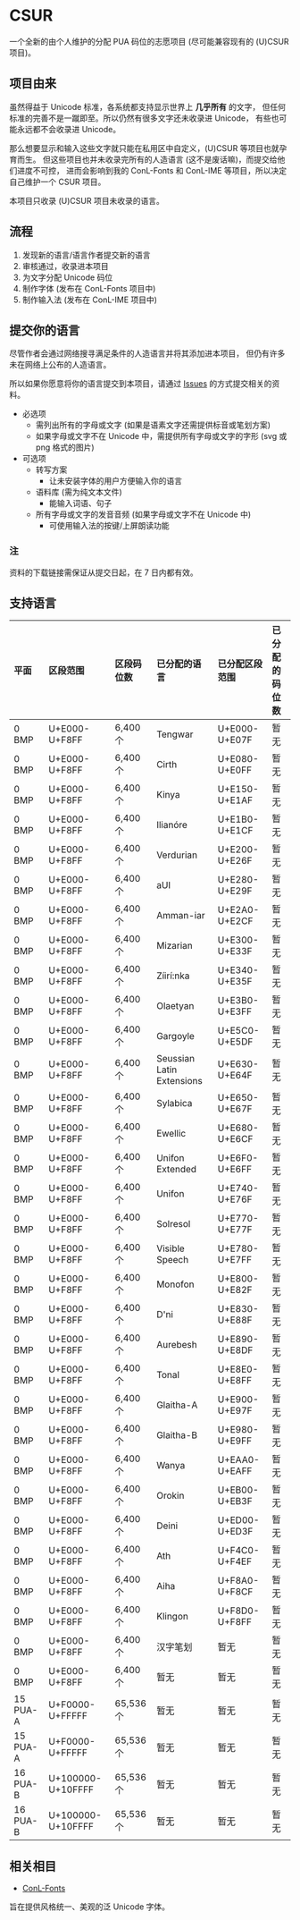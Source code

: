 # CSUR

一个全新的由个人维护的分配 PUA 码位的志愿项目 (尽可能兼容现有的 (U)CSUR 项目)。

## 项目由来

虽然得益于 Unicode 标准，各系统都支持显示世界上 **几乎所有** 的文字，
但任何标准的完善不是一蹴即至。所以仍然有很多文字还未收录进 Unicode，
有些也可能永远都不会收录进 Unicode。

那么想要显示和输入这些文字就只能在私用区中自定义，(U)CSUR 等项目也就孕育而生。
但这些项目也并未收录完所有的人造语言 (这不是废话嘛)，而提交给他们进度不可控，
进而会影响到我的 ConL-Fonts 和 ConL-IME 等项目，所以决定自己维护一个 CSUR 项目。

本项目只收录 (U)CSUR 项目未收录的语言。

## 流程

1. 发现新的语言/语言作者提交新的语言
2. 审核通过，收录进本项目
3. 为文字分配 Unicode 码位
4. 制作字体 (发布在 ConL-Fonts 项目中)
5. 制作输入法 (发布在 ConL-IME 项目中)

## 提交你的语言

尽管作者会通过网络搜寻满足条件的人造语言并将其添加进本项目，
但仍有许多未在网络上公布的人造语言。

所以如果你愿意将你的语言提交到本项目，请通过 [Issues] 的方式提交相关的资料。

+ 必选项
    + 需列出所有的字母或文字 (如果是语素文字还需提供标音或笔划方案)
    + 如果字母或文字不在 Unicode 中，需提供所有字母或文字的字形 (svg 或 png 格式的图片)
+ 可选项
    + 转写方案
        + 让未安装字体的用户方便输入你的语言
    + 语料库 (需为纯文本文件)
        + 能输入词语、句子
    + 所有字母或文字的发音音频 (如果字母或文字不在 Unicode 中)
        + 可使用输入法的按键/上屏朗读功能

[Issues]: https://github.com/aj-ash/CSUR/issues

### 注

资料的下载链接需保证从提交日起，在 7 日内都有效。

## 支持语言

| 平面     | 区段范围          | 区段码位数 | 已分配的语言              | 已分配区段范围 | 已分配的码位数 |
|:---------|:------------------|:-----------|:--------------------------|:---------------|:---------------|
| 0 BMP    | U+E000-U+F8FF     | 6,400 个   | Tengwar                   | U+E000-U+E07F  | 暂无           |
| 0 BMP    | U+E000-U+F8FF     | 6,400 个   | Cirth                     | U+E080-U+E0FF  | 暂无           |
| 0 BMP    | U+E000-U+F8FF     | 6,400 个   | Kinya                     | U+E150-U+E1AF  | 暂无           |
| 0 BMP    | U+E000-U+F8FF     | 6,400 个   | Ilianóre                  | U+E1B0-U+E1CF  | 暂无           |
| 0 BMP    | U+E000-U+F8FF     | 6,400 个   | Verdurian                 | U+E200-U+E26F  | 暂无           |
| 0 BMP    | U+E000-U+F8FF     | 6,400 个   | aUI                       | U+E280-U+E29F  | 暂无           |
| 0 BMP    | U+E000-U+F8FF     | 6,400 个   | Amman-iar                 | U+E2A0-U+E2CF  | 暂无           |
| 0 BMP    | U+E000-U+F8FF     | 6,400 个   | Mizarian                  | U+E300-U+E33F  | 暂无           |
| 0 BMP    | U+E000-U+F8FF     | 6,400 个   | Zíirí:nka                 | U+E340-U+E35F  | 暂无           |
| 0 BMP    | U+E000-U+F8FF     | 6,400 个   | Olaetyan                  | U+E3B0-U+E3FF  | 暂无           |
| 0 BMP    | U+E000-U+F8FF     | 6,400 个   | Gargoyle                  | U+E5C0-U+E5DF  | 暂无           |
| 0 BMP    | U+E000-U+F8FF     | 6,400 个   | Seussian Latin Extensions | U+E630-U+E64F  | 暂无           |
| 0 BMP    | U+E000-U+F8FF     | 6,400 个   | Sylabica                  | U+E650-U+E67F  | 暂无           |
| 0 BMP    | U+E000-U+F8FF     | 6,400 个   | Ewellic                   | U+E680-U+E6CF  | 暂无           |
| 0 BMP    | U+E000-U+F8FF     | 6,400 个   | Unifon Extended           | U+E6F0-U+E6FF  | 暂无           |
| 0 BMP    | U+E000-U+F8FF     | 6,400 个   | Unifon                    | U+E740-U+E76F  | 暂无           |
| 0 BMP    | U+E000-U+F8FF     | 6,400 个   | Solresol                  | U+E770-U+E77F  | 暂无           |
| 0 BMP    | U+E000-U+F8FF     | 6,400 个   | Visible Speech            | U+E780-U+E7FF  | 暂无           |
| 0 BMP    | U+E000-U+F8FF     | 6,400 个   | Monofon                   | U+E800-U+E82F  | 暂无           |
| 0 BMP    | U+E000-U+F8FF     | 6,400 个   | D'ni                      | U+E830-U+E88F  | 暂无           |
| 0 BMP    | U+E000-U+F8FF     | 6,400 个   | Aurebesh                  | U+E890-U+E8DF  | 暂无           |
| 0 BMP    | U+E000-U+F8FF     | 6,400 个   | Tonal                     | U+E8E0-U+E8FF  | 暂无           |
| 0 BMP    | U+E000-U+F8FF     | 6,400 个   | Glaitha-A                 | U+E900-U+E97F  | 暂无           |
| 0 BMP    | U+E000-U+F8FF     | 6,400 个   | Glaitha-B                 | U+E980-U+E9FF  | 暂无           |
| 0 BMP    | U+E000-U+F8FF     | 6,400 个   | Wanya                     | U+EAA0-U+EAFF  | 暂无           |
| 0 BMP    | U+E000-U+F8FF     | 6,400 个   | Orokin                    | U+EB00-U+EB3F  | 暂无           |
| 0 BMP    | U+E000-U+F8FF     | 6,400 个   | Deini                     | U+ED00-U+ED3F  | 暂无           |
| 0 BMP    | U+E000-U+F8FF     | 6,400 个   | Ath                       | U+F4C0-U+F4EF  | 暂无           |
| 0 BMP    | U+E000-U+F8FF     | 6,400 个   | Aiha                      | U+F8A0-U+F8CF  | 暂无           |
| 0 BMP    | U+E000-U+F8FF     | 6,400 个   | Klingon                   | U+F8D0-U+F8FF  | 暂无           |
| 0 BMP    | U+E000-U+F8FF     | 6,400 个   | 汉字笔划                  | 暂无           | 暂无           |
| 0 BMP    | U+E000-U+F8FF     | 6,400 个   | 暂无                      | 暂无           | 暂无           |
| 15 PUA-A | U+F0000-U+FFFFF   | 65,536 个  | 暂无                      | 暂无           | 暂无           |
| 15 PUA-A | U+F0000-U+FFFFF   | 65,536 个  | 暂无                      | 暂无           | 暂无           |
| 16 PUA-B | U+100000-U+10FFFF | 65,536 个  | 暂无                      | 暂无           | 暂无           |
| 16 PUA-B | U+100000-U+10FFFF | 65,536 个  | 暂无                      | 暂无           | 暂无           |

## 相关相目

+ [ConL-Fonts]

旨在提供风格统一、美观的泛 Unicode 字体。

[ConL-Fonts]: https://github.com/aj-ash/ConL-Fonts
